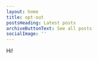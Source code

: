 ```yaml
---
layout: home
title: opt-out
postsHeading: Latest posts
archiveButtonText: See all posts
socialImage: ''
---
```

Hi!
